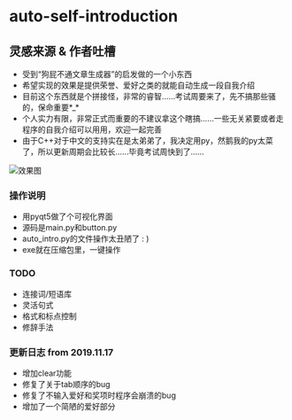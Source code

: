 # auto-self-introduction

## 灵感来源 & 作者吐槽
+ 受到“狗屁不通文章生成器”的启发做的一个小东西
+ 希望实现的效果是提供荣誉、爱好之类的就能自动生成一段自我介绍
+ 目前这个东西就是个拼接怪，非常的睿智……考试周要来了，先不搞那些骚的，保命重要\*\_\*
+ 个人实力有限，非常正式而重要的不建议拿这个瞎搞……一些无关紧要或者走程序的自我介绍可以用用，欢迎一起完善
+ 由于C++对于中文的支持实在是太弟弟了，我决定用py，然鹅我的py太菜了，所以更新周期会比较长……毕竟考试周快到了……

![效果图](https://cdn.luogu.com.cn/upload/image_hosting/qum0l4ec.png)

### 操作说明
+ 用pyqt5做了个可视化界面
+ 源码是main.py和button.py
+ auto\_intro.py的文件操作太丑陋了 : )
+ exe就在压缩包里，一键操作

### TODO
+ 连接词/短语库
+ 灵活句式
+ 格式和标点控制
+ 修辞手法

### 更新日志 from 2019.11.17
+ 增加clear功能
+ 修复了关于tab顺序的bug
+ 修复了不输入爱好和奖项时程序会崩溃的bug
+ 增加了一个简陋的爱好部分
